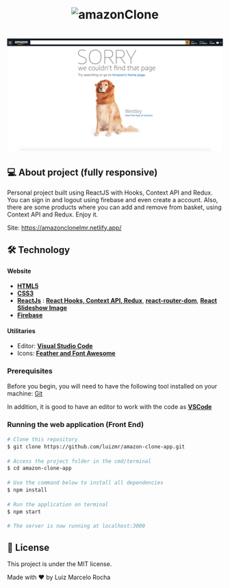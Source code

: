 <h1 align="center">
    <img alt="amazonClone" title="#amazonClone" src="./assets/gif1.gif" width="600px"/>
</h1>
<h1 align="center">
    <img alt="amazonClone" title="#amazonClone" src="./assets/notfoundpage.png" width="600px"/>
</h1>

## 💻 About project (fully responsive)

Personal project built using ReactJS with Hooks, Context API and Redux. You can sign in and logout using firebase and even create a account. Also, there are some products where you can add and remove from basket, using Context API and Redux. Enjoy it.

Site: https://amazonclonelmr.netlify.app/

## 🛠 Technology

#### **Website**

-   **[HTML5](https://developer.mozilla.org/pt-BR/docs/Web/HTML/HTML5)**
-   **[CSS3](https://www.w3schools.com/css/)**
-   **[ReactJs](https://pt-br.reactjs.org/)** : **[React Hooks, Context API, Redux](https://pt-br.reactjs.org/docs/hooks-intro.html)**, **[react-router-dom](https://reactrouter.com/web/guides/quick-start)**, **[React Slideshow Image](https://www.npmjs.com/package/react-slideshow-image)**
-   **[Firebase](https://firebase.google.com/?hl=pt-br)**

#### **Utilitaries**

-   Editor: **[Visual Studio Code](https://code.visualstudio.com/)**
-   Icons: **[Feather and Font Awesome](https://react-icons.github.io/react-icons/)**

### Prerequisites

Before you begin, you will need to have the following tool installed on your machine:
[Git](https://git-scm.com)

In addition, it is good to have an editor to work with the code as **[VSCode](https://code.visualstudio.com/)**

### Running the web application (Front End)

```bash
# Clone this repository
$ git clone https://github.com/luizmr/amazon-clone-app.git

# Access the project folder in the cmd/terminal
$ cd amazon-clone-app

# Use the command below to install all dependencies
$ npm install

# Run the application on terminal
$ npm start

# The server is now running at localhost:3000
```

## 📝 License

This project is under the MIT license.

Made with ❤️ by Luiz Marcelo Rocha
